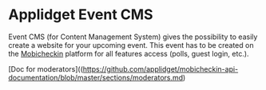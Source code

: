 # Applidget Event CMS

Event CMS (for Content Management System) gives the possibility to easily create a website for your upcoming event. This event has to be created on the [Mobicheckin](http://www.mobicheckin.com) platform for all features access (polls, guest login, etc.).


[Doc for moderators]((https://github.com/applidget/mobicheckin-api-documentation/blob/master/sections/moderators.md)

